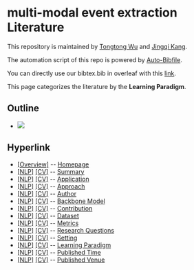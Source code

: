 # multi-modal event extraction Literature 
This repository is maintained by [Tongtong Wu](http://wutong8023.site/) and [Jingqi Kang](https://#####). 

The automation script of this repo is powered by [Auto-Bibfile](https://github.com/wutong8023/Auto-Bibfile.git).

You can directly use our bibtex.bib in overleaf with this [link](https://www.overleaf.com/read/rgscdxhxbwhp).

This page categorizes the literature by the **Learning Paradigm**.

## Outline 
- [![](https://img.shields.io/badge/Hyperlink-blue)](https://github.com/JingqiKang/multi-modal-event-extraction/blob/main//MMEE4all/supervision\README.md#hyperlink)
## Hyperlink 
- [[Overview]](https://github.com/JingqiKang/multi-modal-event-extraction/blob/main//README.md) -- [Homepage](https://github.com/JingqiKang/multi-modal-event-extraction/blob/main//README.md)
- [[NLP]](https://github.com/JingqiKang/multi-modal-event-extraction/blob/main//MMEE4nlp/./)  [[CV]](https://github.com/JingqiKang/multi-modal-event-extraction/blob/main//MMEE4cv/./) -- [Summary](https://github.com/JingqiKang/multi-modal-event-extraction/blob/main//MMEE4all/./)
- [[NLP]](https://github.com/JingqiKang/multi-modal-event-extraction/blob/main//MMEE4nlp/application)  [[CV]](https://github.com/JingqiKang/multi-modal-event-extraction/blob/main//MMEE4cv/application) -- [Application](https://github.com/JingqiKang/multi-modal-event-extraction/blob/main//MMEE4all/application)
- [[NLP]](https://github.com/JingqiKang/multi-modal-event-extraction/blob/main//MMEE4nlp/approach)  [[CV]](https://github.com/JingqiKang/multi-modal-event-extraction/blob/main//MMEE4cv/approach) -- [Approach](https://github.com/JingqiKang/multi-modal-event-extraction/blob/main//MMEE4all/approach)
- [[NLP]](https://github.com/JingqiKang/multi-modal-event-extraction/blob/main//MMEE4nlp/author)  [[CV]](https://github.com/JingqiKang/multi-modal-event-extraction/blob/main//MMEE4cv/author) -- [Author](https://github.com/JingqiKang/multi-modal-event-extraction/blob/main//MMEE4all/author)
- [[NLP]](https://github.com/JingqiKang/multi-modal-event-extraction/blob/main//MMEE4nlp/backbone_model)  [[CV]](https://github.com/JingqiKang/multi-modal-event-extraction/blob/main//MMEE4cv/backbone_model) -- [Backbone Model](https://github.com/JingqiKang/multi-modal-event-extraction/blob/main//MMEE4all/backbone_model)
- [[NLP]](https://github.com/JingqiKang/multi-modal-event-extraction/blob/main//MMEE4nlp/contribution)  [[CV]](https://github.com/JingqiKang/multi-modal-event-extraction/blob/main//MMEE4cv/contribution) -- [Contribution](https://github.com/JingqiKang/multi-modal-event-extraction/blob/main//MMEE4all/contribution)
- [[NLP]](https://github.com/JingqiKang/multi-modal-event-extraction/blob/main//MMEE4nlp/dataset)  [[CV]](https://github.com/JingqiKang/multi-modal-event-extraction/blob/main//MMEE4cv/dataset) -- [Dataset](https://github.com/JingqiKang/multi-modal-event-extraction/blob/main//MMEE4all/dataset)
- [[NLP]](https://github.com/JingqiKang/multi-modal-event-extraction/blob/main//MMEE4nlp/metrics)  [[CV]](https://github.com/JingqiKang/multi-modal-event-extraction/blob/main//MMEE4cv/metrics) -- [Metrics](https://github.com/JingqiKang/multi-modal-event-extraction/blob/main//MMEE4all/metrics)
- [[NLP]](https://github.com/JingqiKang/multi-modal-event-extraction/blob/main//MMEE4nlp/research_question)  [[CV]](https://github.com/JingqiKang/multi-modal-event-extraction/blob/main//MMEE4cv/research_question) -- [Research Questions](https://github.com/JingqiKang/multi-modal-event-extraction/blob/main//MMEE4all/research_question)
- [[NLP]](https://github.com/JingqiKang/multi-modal-event-extraction/blob/main//MMEE4nlp/setting)  [[CV]](https://github.com/JingqiKang/multi-modal-event-extraction/blob/main//MMEE4cv/setting) -- [Setting](https://github.com/JingqiKang/multi-modal-event-extraction/blob/main//MMEE4all/setting)
- [[NLP]](https://github.com/JingqiKang/multi-modal-event-extraction/blob/main//MMEE4nlp/supervision)  [[CV]](https://github.com/JingqiKang/multi-modal-event-extraction/blob/main//MMEE4cv/supervision) -- [ Learning Paradigm](https://github.com/JingqiKang/multi-modal-event-extraction/blob/main//MMEE4all/supervision)
- [[NLP]](https://github.com/JingqiKang/multi-modal-event-extraction/blob/main//MMEE4nlp/time)  [[CV]](https://github.com/JingqiKang/multi-modal-event-extraction/blob/main//MMEE4cv/time) -- [Published Time](https://github.com/JingqiKang/multi-modal-event-extraction/blob/main//MMEE4all/time)
- [[NLP]](https://github.com/JingqiKang/multi-modal-event-extraction/blob/main//MMEE4nlp/venue)  [[CV]](https://github.com/JingqiKang/multi-modal-event-extraction/blob/main//MMEE4cv/venue) -- [Published Venue](https://github.com/JingqiKang/multi-modal-event-extraction/blob/main//MMEE4all/venue)
